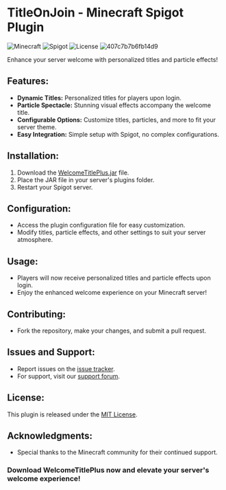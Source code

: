 # TitleOnJoin - Minecraft Spigot Plugin
![Minecraft](https://img.shields.io/badge/Minecraft-1.20+-brightgreen.svg)
![Spigot](https://img.shields.io/badge/Spigot-1.20.2-orange.svg)
![License](https://img.shields.io/badge/License-MIT-blue.svg)
![407c7b7b6fb14d9](https://github.com/s5y-ux/TitleOnJoin/assets/59636597/9a23e3be-18d5-4b36-966b-982edf9f181c)


Enhance your server welcome with personalized titles and particle effects!

## Features:

- **Dynamic Titles:** Personalized titles for players upon login.
- **Particle Spectacle:** Stunning visual effects accompany the welcome title.
- **Configurable Options:** Customize titles, particles, and more to fit your server theme.
- **Easy Integration:** Simple setup with Spigot, no complex configurations.

## Installation:

1. Download the [WelcomeTitlePlus.jar](https://example.com/WelcomeTitlePlus.jar) file.
2. Place the JAR file in your server's plugins folder.
3. Restart your Spigot server.

## Configuration:

- Access the plugin configuration file for easy customization.
- Modify titles, particle effects, and other settings to suit your server atmosphere.

## Usage:

- Players will now receive personalized titles and particle effects upon login.
- Enjoy the enhanced welcome experience on your Minecraft server!

## Contributing:

- Fork the repository, make your changes, and submit a pull request.

## Issues and Support:

- Report issues on the [issue tracker](https://example.com/issue-tracker).
- For support, visit our [support forum](https://example.com/support-forum).

## License:

This plugin is released under the [MIT License](https://example.com/license).

## Acknowledgments:

- Special thanks to the Minecraft community for their continued support.

### Download WelcomeTitlePlus now and elevate your server's welcome experience!
